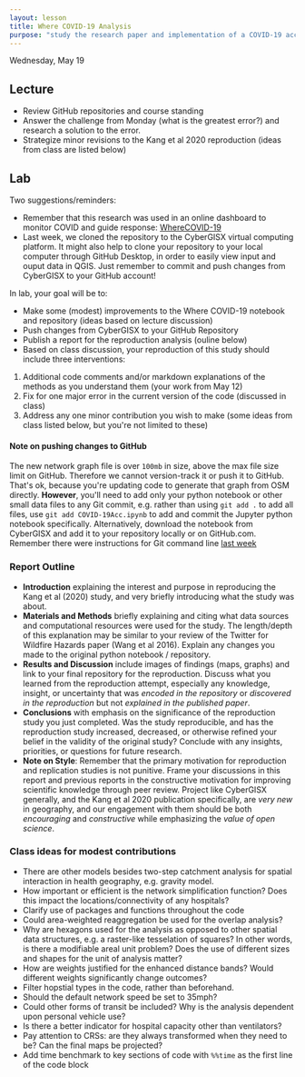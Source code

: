 ```yaml
---
layout: lesson
title: Where COVID-19 Analysis
purpose: "study the research paper and implementation of a COVID-19 accessibility analysis"
---
```


Wednesday, May 19

## Lecture

- Review GitHub repositories and course standing
- Answer the challenge from Monday (what is the greatest error?) and research a solution to the error.
- Strategize minor revisions to the Kang et al 2020 reproduction (ideas from class are listed below)

## Lab

Two suggestions/reminders:
- Remember that this research was used in an online dashboard to monitor COVID and guide response: [WhereCOVID-19](https://wherecovid19.cigi.illinois.edu/spatialAccess.html)
- Last week, we cloned the repository to the CyberGISX virtual computing platform. It might also help to clone your repository to your local computer through GitHub Desktop, in order to easily view input and ouput data in QGIS. Just remember to commit and push changes from CyberGISX to your GitHub account! 

In lab, your goal will be to:

- Make some (modest) improvements to the Where COVID-19 notebook and repository (ideas based on lecture discussion)
- Push changes from CyberGISX to your GitHub Repository
- Publish a report for the reproduction analysis (ouline below)
- Based on class discussion, your reproduction of this study should include three interventions:
1. Additional code comments and/or markdown explanations of the methods as you understand them (your work from May 12)
1. Fix for one major error in the current version of the code (discussed in class)
1. Address any one minor contribution you wish to make (some ideas from class listed below, but you're not limited to these)

#### Note on pushing changes to GitHub

The new network graph file is over `100mb` in size, above the max file size limit on GitHub. Therefore we cannot version-track it or push it to GitHub. That's ok, because you're updating code to generate that graph from OSM directly. **However**, you'll need to add only your python notebook or other small data files to any Git commit, e.g. rather than using `git add .` to add all files, use `git add COVID-19Acc.ipynb` to add and commit the Jupyter python notebook specifically. Alternatively, download the notebook from CyberGISX and add it to your repository locally or on GitHub.com. Remember there were instructions for Git command line [last week](2021-05-12-whereCovid19)

### Report Outline

- **Introduction** explaining the interest and purpose in reproducing the Kang et al (2020) study, and very briefly introducing what the study was about.
- **Materials and Methods** briefly explaining and citing what data sources and computational resources were used for the study.  The length/depth of this explanation may be similar to your review of the Twitter for Wildfire Hazards paper (Wang et al 2016). Explain any changes you made to the original python notebook / repository.
- **Results and Discussion** include images of findings (maps, graphs) and link to your final repository for the reproduction. Discuss what you learned from the reproduction attempt, especially any knowledge, insight, or uncertainty that was *encoded in the repository* or *discovered in the reproduction* but not *explained in the published paper*.
- **Conclusions** with emphasis on the significance of the reproduction study you just completed. Was the study reproducible, and has the reproduction study increased, decreased, or otherwise refined your belief in the validity of the original study? Conclude with any insights, priorities, or questions for future research.
- **Note on Style**: Remember that the primary motivation for reproduction and replication studies is not punitive. Frame your discussions in this report and previous reports in the constructive motivation for improving scientific knowledge through peer review. Project like CyberGISX generally, and the Kang et al 2020 publication specifically, are *very new* in geography, and our engagement with them should be both *encouraging* and *constructive* while emphasizing the *value of open science*.

### Class ideas for modest contributions

- There are other models besides two-step catchment analysis for spatial interaction in health geography, e.g. gravity model.
- How important or efficient is the network simplification function? Does this impact the locations/connectivity of any hospitals?
- Clarify use of packages and functions throughout the code
- Could area-weighted reaggregation be used for the overlap analysis?
- Why are hexagons used for the analysis as opposed to other spatial data structures, e.g. a raster-like tesselation of squares? In other words, is there a modifiable areal unit problem? Does the use of different sizes and shapes for the unit of analysis matter?
- How are weights justified for the enhanced distance bands? Would different weights significantly change outcomes?
- Filter hopstial types in the code, rather than beforehand.
- Should the default network speed be set to 35mph?
- Could other forms of transit be included? Why is the analysis dependent upon personal vehicle use?
- Is there a better indicator for hospital capacity other than ventilators?
- Pay attention to CRSs: are they always transformed when they need to be? Can the final maps be projected?
- Add time benchmark to key sections of code with `%%time` as the first line of the code block

